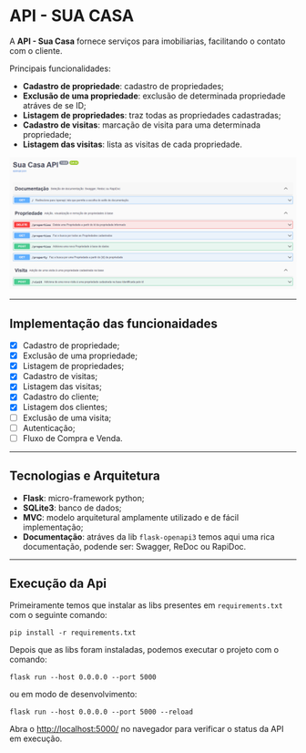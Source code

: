 # API - SUA CASA

A **API - Sua Casa** fornece serviços para imobiliarias, facilitando o contato com o cliente.

Principais funcionalidades:
- **Cadastro de propriedade**: cadastro de propriedades;
- **Exclusão de uma propriedade**: exclusão de determinada propriedade atráves de se ID;
- **Listagem de propriedades**: traz todas as propriedades cadastradas;
- **Cadastro de visitas**: marcação de visita para uma determinada propriedade;
- **Listagem das visitas**: lista as visitas de cada propriedade.

![Print da documentação SWagger](./static/images/swagger.png "Print da Documemntação Swagger")

---
## Implementação das funcionaidades
- [x] Cadastro de propriedade;
- [x] Exclusão de uma propriedade;
- [x] Listagem de propriedades;
- [x] Cadastro de visitas;
- [x] Listagem das visitas;
- [x] Cadastro do cliente;
- [x] Listagem dos clientes;
- [ ] Exclusão de uma visita;
- [ ] Autenticação;
- [ ] Fluxo de Compra e Venda.

---
## Tecnologias e Arquitetura
- **Flask**: micro-framework python;
- **SQLite3**: banco de dados;
- **MVC**: modelo arquitetural amplamente utilizado e de fácil implementação;
- **Documentação**: atráves da lib `flask-openapi3` temos aqui uma rica documentação, podende ser: Swagger, ReDoc ou RapiDoc.

---
## Execução da Api

Primeiramente temos que instalar as libs presentes em `requirements.txt` com o seguinte comando:
  ```
  pip install -r requirements.txt
  ```
Depois que as libs foram instaladas, podemos executar o projeto com o comando:
  ```
  flask run --host 0.0.0.0 --port 5000
  ```
  ou em modo de desenvolvimento:
  ```
  flask run --host 0.0.0.0 --port 5000 --reload
  ```

Abra o [http://localhost:5000/](http://localhost:5000/) no navegador para verificar o status da API em execução.